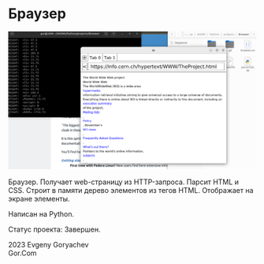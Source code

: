 # Браузер

![Screenshot1.png](Screenshot1.png)

Браузер. Получает web-страницу из HTTP-запроса. Парсит HTML и CSS. Строит в памяти дерево элементов из тегов HTML. Отображает на экране элементы.

Написан на Python.

Статус проекта: Завершен.


2023 Evgeny Goryachev    
Gor.Com 


